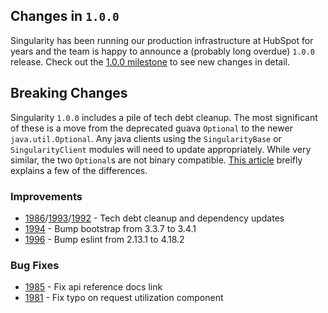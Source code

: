 ## Changes in `1.0.0`

Singularity has been running our production infrastructure at HubSpot for years and the team is happy to announce a (probably long overdue) `1.0.0` release. Check out the [1.0.0 milestone](https://github.com/HubSpot/Singularity/milestone/41?closed=1) to see new changes in detail.

## Breaking Changes

Singularity `1.0.0` includes a pile of tech debt cleanup. The most significant of these is a move from the deprecated guava `Optional` to the newer `java.util.Optional`. Any java clients using the `SingularityBase` or `SingularityClient` modules will need to update appropriately. While very similar, the two `Optional`s are not binary compatible. [This article](https://medium.com/@edouard.kaiser/optional-guava-and-java-8-9d6e7d6147b0) breifly explains a few of the differences.

### Improvements

- [1986](https://github.com/HubSpot/Singularity/pull/1986)/[1993](https://github.com/HubSpot/Singularity/pull/1993)/[1992](https://github.com/HubSpot/Singularity/pull/1992) - Tech debt cleanup and dependency updates
- [1994](https://github.com/HubSpot/Singularity/pull/1994) - Bump bootstrap from 3.3.7 to 3.4.1
- [1996](https://github.com/HubSpot/Singularity/pull/1996) - Bump eslint from 2.13.1 to 4.18.2

### Bug Fixes

- [1985](https://github.com/HubSpot/Singularity/pull/1985) - Fix api reference docs link
- [1981](https://github.com/HubSpot/Singularity/pull/1981) - Fix typo on request utilization component

